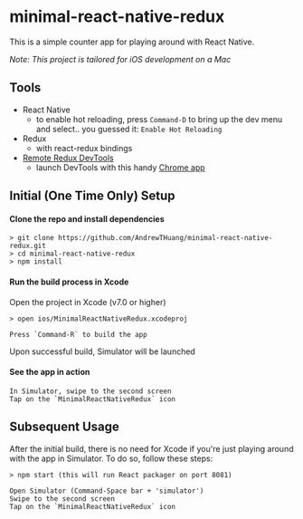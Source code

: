 # minimal-react-native-redux

This is a simple counter app for playing around with React Native.

*Note: This project is tailored for iOS development on a Mac*

## Tools
* React Native
  * to enable hot reloading, press `Command-D` to bring up the dev menu and select.. you guessed it: `Enable Hot Reloading`
* Redux
  * with react-redux bindings
* [Remote Redux DevTools](https://github.com/zalmoxisus/remote-redux-devtools)
  * launch DevTools with this handy [Chrome app](https://chrome.google.com/webstore/detail/remotedev/faicmgpfiaijcedapokpbdejaodbelph)

## Initial (One Time Only) Setup
#### Clone the repo and install dependencies
```
> git clone https://github.com/AndrewTHuang/minimal-react-native-redux.git
> cd minimal-react-native-redux
> npm install
```

#### Run the build process in Xcode
Open the project in Xcode (v7.0 or higher)
```
> open ios/MinimalReactNativeRedux.xcodeproj

Press `Command-R` to build the app
```

Upon successful build, Simulator will be launched

#### See the app in action
```
In Simulator, swipe to the second screen
Tap on the `MinimalReactNativeRedux` icon
```

## Subsequent Usage
After the initial build, there is no need for Xcode if you're just playing around with the app in Simulator. To do so, follow these steps:

```
> npm start (this will run React packager on port 8081)

Open Simulator (Command-Space bar + 'simulator')
Swipe to the second screen
Tap on the `MinimalReactNativeRedux` icon
```
